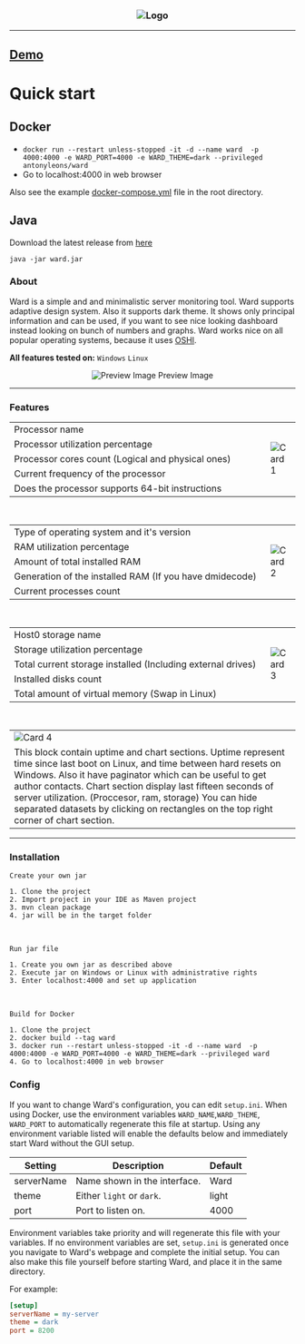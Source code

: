 <h3 align = "center">
    <img src = "https://steamuserimages-a.akamaihd.net/ugc/1297549742976925024/97F3CBA92B2FEF3652F5A06EC90FB5FF89E5D224/" alt = "Logo" />
</h3>

---

## [Demo](https://status.leons.dev)

# Quick start

## Docker

* `docker run --restart unless-stopped -it -d --name ward  -p 4000:4000 -e WARD_PORT=4000 -e WARD_THEME=dark --privileged antonyleons/ward`
* Go to localhost:4000 in web browser

Also see the example [docker-compose.yml](https://github.com/AntonyLeons/Ward/blob/main/docker-compose.yml) file in the root directory.

## Java

Download the latest release from [here](https://github.com/AntonyLeons/Ward/releases/latest)

```console
java -jar ward.jar
```

### About

Ward is a simple and and minimalistic server monitoring tool. Ward supports adaptive design system. Also it supports dark theme.
It shows only principal information and can be used, if you want to see nice looking dashboard instead looking on bunch of numbers and graphs.
Ward works nice on all popular operating systems, because it uses [OSHI](https://github.com/oshi/oshi).

**All features tested on:** `Windows` `Linux`

<p align = "center">
    <img src = "https://steamuserimages-a.akamaihd.net/ugc/1601547572022736987/1D8D2E576D957DDB9CE34E13D5944AF841E8AAD8/" alt = "Preview Image" />
    <h7 align = "center">Preview Image</h7>
</p>

---

### Features

<table>
    <tr>
        <td width = "600.5">Processor name</td>
        <td rowspan = "5">
            <img src = "https://steamuserimages-a.akamaihd.net/ugc/1601547572022743136/D62DF59CFA60F5749F2DC7BFE5E9256BCF59E066/" alt = "Card 1" align = "center" />
        </td>
    </tr>
    <tr>
        <td>Processor utilization percentage</td>
    </tr>
    <tr>
        <td>Processor cores count (Logical and physical ones)</td>
    </tr>
    <tr>
        <td>Current frequency of the processor</td>
    </tr>
    <tr>
        <td>Does the processor supports 64-bit instructions</td>
    </tr>
</table>

<br>

<table>
    <tr>
        <td width = "600.5">Type of operating system and it's version</td>
        <td rowspan = "5">
            <img src = "https://steamuserimages-a.akamaihd.net/ugc/1601547572022744630/F9E0CACAA81C882B2F4E401E65090BE9F1FE96F6/" alt = "Card 2" align = "center" />
        </td>
    </tr>
    <tr>
        <td>RAM utilization percentage</td>
    </tr>
    <tr>
        <td>Amount of total installed RAM</td>
    </tr>
    <tr>
        <td>Generation of the installed RAM (If you have dmidecode)</td>
    </tr>
    <tr>
        <td>Current processes count</td>
    </tr>
</table>

<br>

<table>
    <tr>
        <td width = "600.5">Host0 storage name</td>
        <td rowspan = "5">
            <img src = "https://steamuserimages-a.akamaihd.net/ugc/1601547572022746249/D6C5612E2D6AB759CC10438C2D93F7EC80F83D83/" alt = "Card 3" align = "center" />
        </td>
    </tr>
    <tr>
        <td>Storage utilization percentage</td>
    </tr>
    <tr>
        <td>Total current storage installed (Including external drives)</td>
    </tr>
    <tr>
        <td>Installed disks count</td>
    </tr>
    <tr>
        <td>Total amount of virtual memory (Swap in Linux)</td>
    </tr>
</table>

<br>

<table>
    <tr>
        <td width = "916.5">
            <img src = "https://steamuserimages-a.akamaihd.net/ugc/1601547572022740496/79ED24E5E626C7029DA4BDEFFBB04C3E0BF61DB1/" alt = "Card 4" align = "center" />
        </td>
    </tr>
    <tr>
        <td>
            This block contain uptime and chart sections. Uptime represent time since last boot on Linux, and time between hard resets on Windows.
            Also it have paginator which can be useful to get author contacts.
            Chart section display last fifteen seconds of server utilization. (Proccesor, ram, storage)
            You can hide separated datasets by clicking on rectangles on the top right corner of chart section.
        </td>
    </tr>
</table>

---

### Installation

    Create your own jar

    1. Clone the project
    2. Import project in your IDE as Maven project
    3. mvn clean package
    4. jar will be in the target folder

<br>

    Run jar file

    1. Create you own jar as described above
    2. Execute jar on Windows or Linux with administrative rights
    3. Enter localhost:4000 and set up application

<br>

    Build for Docker

    1. Clone the project
    2. docker build --tag ward
    3. docker run --restart unless-stopped -it -d --name ward  -p 4000:4000 -e WARD_PORT=4000 -e WARD_THEME=dark --privileged ward
    4. Go to localhost:4000 in web browser

### Config

If you want to change Ward's configuration, you can edit `setup.ini`. When using Docker, use the environment variables `WARD_NAME`,`WARD_THEME`, `WARD_PORT` to automatically regenerate this file at startup. Using any environment variable listed will enable the defaults below and immediately start Ward without the GUI setup. 

| Setting    | Description                  | Default |
|------------|------------------------------|---------|
| serverName | Name shown in the interface. | Ward    |
| theme      | Either `light` or `dark`.    | light   |
| port       | Port to listen on.           | 4000    |

Environment variables take priority and will regenerate this file with your variables. If no environment variables are set, `setup.ini` is generated once you navigate to Ward's webpage and complete the initial setup. You can also make this file yourself before starting Ward, and place it in the same directory.

For example:

```ini
[setup]
serverName = my-server
theme = dark
port = 8200
```
